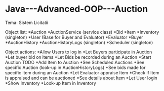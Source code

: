 # Java---Advanced-OOP---Auction
Tema: Sistem Licitatii

Object list:
*Auction
*AuctionService (service class)
*Bid 
*Item 
*Inventory (singleton)
*User (Base for Buyer and Evaluator)
*Evaluator 
*Buyer
*AuctionHistory
*AuctionHistoryLogs (singleton)
*Scheduler (singleton)

Object actions:
*Allow Users to log in
*Let Buyers participate in Auction
*Let buyer bid on items
*Let Bids be recorded during an Auction
*Start Auction TODO
*Add Item to Auction
*See Scheduled Auctions
*See specific Auction (look-up in AuctionHistoryLogs)
*See bids made for specific item during an Auction 
*Let Evaluator appraise Item
*Check if Item is appraised and can be auctioned
*See details about Item
*Let User login
*Show Inventory
*Look-up Item in Inventory
